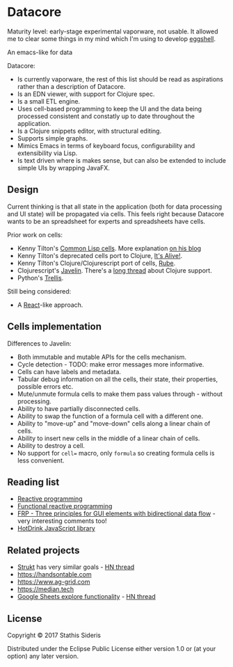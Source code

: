 # Datacore

Maturity level: early-stage experimental vaporware, not usable. It
allowed me to clear some things in my mind which I'm using to develop
[eggshell](https://github.com/stathissideris/eggshell).

An emacs-like for data

Datacore:

 * Is currently vaporware, the rest of this list should be read as
   aspirations rather than a description of Datacore.
 * Is an EDN viewer, with support for Clojure spec.
 * Is a small ETL engine.
 * Uses cell-based programming to keep the UI and the data being
   processed consistent and constatly up to date throughout the
   application.
 * Is a Clojure snippets editor, with structural editing.
 * Supports simple graphs.
 * Mimics Emacs in terms of keyboard focus, configurability and
   extensibility via Lisp.
 * Is text driven where is makes sense, but can also be extended to
   include simple UIs by wrapping JavaFX.

## Design

Current thinking is that all state in the application (both for data
processing and UI state) will be propagated via cells. This feels
right because Datacore wants to be an spreadsheet for experts and
spreadsheets have cells.

Prior work on cells:

 * Kenny Tilton's
   [Common Lisp cells](https://github.com/kennytilton/cells). More
   explanation
   [on his blog](https://smuglispweeny.blogspot.gr/2009/02/cells-secret-transcript.html)
 * Kenny Tilton's deprecated cells port to Clojure,
   [It's Alive!](https://github.com/kennytilton/its-alive).
 * Kenny Tilton's Clojure/Clojurescript port of cells, [Rube](https://github.com/kennytilton/rube).
 * Clojurescript's [Javelin](https://github.com/hoplon/javelin). There's a [long thread](https://github.com/hoplon/javelin/issues/25) about Clojure support.
 * Python's [Trellis](http://peak.telecommunity.com/DevCenter/Trellis).

Still being considered:

 * A [React](https://facebook.github.io/react/docs/reconciliation.html)-like approach.

## Cells implementation

Differences to Javelin:

 * Both immutable and mutable APIs for the cells mechanism.
 * Cycle detection - TODO: make error messages more informative.
 * Cells can have labels and metadata.
 * Tabular debug information on all the cells, their state, their
   properties, possible errors etc.
 * Mute/unmute formula cells to make them pass values through -
   without processing.
 * Ability to have partially disconnected cells.
 * Ability to swap the function of a formula cell with a different
   one.
 * Ability to "move-up" and "move-down" cells along a linear chain of
   cells.
 * Ability to insert new cells in the middle of a linear chain of
   cells.
 * Ability to destroy a cell.
 * No support for `cell=` macro, only `formula` so creating formula
   cells is less convenient.

## Reading list

 * [Reactive programming](https://en.wikipedia.org/wiki/Reactive_programming)
 * [Functional reactive programming](https://en.wikipedia.org/wiki/Functional_reactive_programming)
 * [FRP - Three principles for GUI elements with bidirectional data flow](http://apfelmus.nfshost.com/blog/2012/03/29-frp-three-principles-bidirectional-gui.html) - very interesting comments too!
 * [HotDrink JavaScript library](https://github.com/HotDrink/hotdrink)

## Related projects

 * [Strukt](https://www.freerobotcollective.com/) has very similar goals - [HN thread](https://news.ycombinator.com/item?id=14471153)
 * https://handsontable.com
 * https://www.ag-grid.com
 * https://median.tech
 * [Google Sheets explore functionality](https://www.blog.google/products/g-suite/visualize-data-instantly-machine-learning-google-sheets/) - [HN thread](https://news.ycombinator.com/item?id=14469645)

## License

Copyright © 2017 Stathis Sideris

Distributed under the Eclipse Public License either version 1.0 or (at
your option) any later version.
